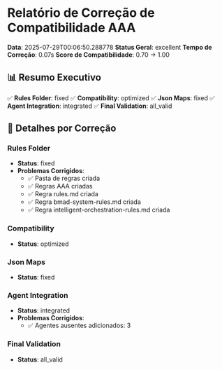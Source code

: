 # Relatório de Correção de Compatibilidade AAA

**Data**: 2025-07-29T00:06:50.288778
**Status Geral**: excellent
**Tempo de Correção**: 0.07s
**Score de Compatibilidade**: 0.70 → 1.00

## 📊 Resumo Executivo

✅ **Rules Folder**: fixed
✅ **Compatibility**: optimized
✅ **Json Maps**: fixed
✅ **Agent Integration**: integrated
✅ **Final Validation**: all_valid

## 🔧 Detalhes por Correção

### Rules Folder

- **Status**: fixed
- **Problemas Corrigidos**:
  - ✅ Pasta de regras criada
  - ✅ Regras AAA criadas
  - ✅ Regra rules.md criada
  - ✅ Regra bmad-system-rules.md criada
  - ✅ Regra intelligent-orchestration-rules.md criada

### Compatibility

- **Status**: optimized

### Json Maps

- **Status**: fixed

### Agent Integration

- **Status**: integrated
- **Problemas Corrigidos**:
  - ✅ Agentes ausentes adicionados: 3

### Final Validation

- **Status**: all_valid
